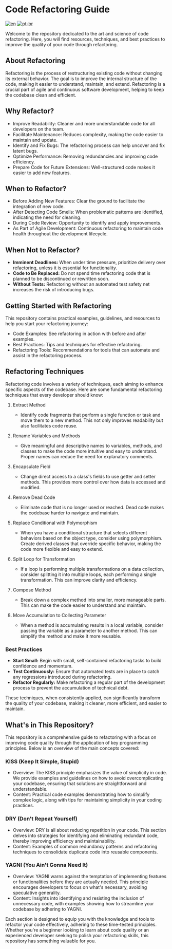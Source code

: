 # Code Refactoring Guide
[![en](https://img.shields.io/badge/lang-en-red.svg)](./README.md)
[![pt-br](https://img.shields.io/badge/lang-pt--br-green.svg)](./README.pt-br.md)

Welcome to the repository dedicated to the art and science of code refactoring. Here, you will find resources, techniques, and best practices to improve the quality of your code through refactoring.

## About Refactoring

Refactoring is the process of restructuring existing code without changing its external behavior. The goal is to improve the internal structure of the code, making it easier to understand, maintain, and extend. Refactoring is a crucial part of agile and continuous software development, helping to keep the codebase clean and efficient.

## Why Refactor?

- Improve Readability: Cleaner and more understandable code for all developers on the team.
- Facilitate Maintenance: Reduces complexity, making the code easier to maintain and update.
- Identify and Fix Bugs: The refactoring process can help uncover and fix latent bugs.
- Optimize Performance: Removing redundancies and improving code efficiency.
- Prepare Code for Future Extensions: Well-structured code makes it easier to add new features.

## When to Refactor?

- Before Adding New Features: Clear the ground to facilitate the integration of new code.
- After Detecting Code Smells: When problematic patterns are identified, indicating the need for cleaning.
- During Code Review: Opportunity to identify and apply improvements.
- As Part of Agile Development: Continuous refactoring to maintain code health throughout the development lifecycle.

## When Not to Refactor?

- **Imminent Deadlines:** When under time pressure, prioritize delivery over refactoring, unless it is essential for functionality.
- **Code to Be Replaced:** Do not spend time refactoring code that is planned to be discontinued or rewritten soon.
- **Without Tests:** Refactoring without an automated test safety net increases the risk of introducing bugs.

## Getting Started with Refactoring

This repository contains practical examples, guidelines, and resources to help you start your refactoring journey:

- Code Examples: See refactoring in action with before and after examples.
- Best Practices: Tips and techniques for effective refactoring.
- Refactoring Tools: Recommendations for tools that can automate and assist in the refactoring process.

## Refactoring Techniques

Refactoring code involves a variety of techniques, each aiming to enhance specific aspects of the codebase. Here are some fundamental refactoring techniques that every developer should know:

1. Extract Method
    - Identify code fragments that perform a single function or task and move them to a new method. This not only improves readability but also facilitates code reuse.

2. Rename Variables and Methods
    - Give meaningful and descriptive names to variables, methods, and classes to make the code more intuitive and easy to understand. Proper names can reduce the need for explanatory comments.

3. Encapsulate Field
    - Change direct access to a class's fields to use getter and setter methods. This provides more control over how data is accessed and modified.

4. Remove Dead Code
    - Eliminate code that is no longer used or reached. Dead code makes the codebase harder to navigate and maintain.

5. Replace Conditional with Polymorphism
    - When you have a conditional structure that selects different behaviors based on the object type, consider using polymorphism. Create derived classes that override specific behavior, making the code more flexible and easy to extend.

6. Split Loop for Transformation
    - If a loop is performing multiple transformations on a data collection, consider splitting it into multiple loops, each performing a single transformation. This can improve clarity and efficiency.

7. Compose Method
    - Break down a complex method into smaller, more manageable parts. This can make the code easier to understand and maintain.

8. Move Accumulation to Collecting Parameter
    - When a method is accumulating results in a local variable, consider passing the variable as a parameter to another method. This can simplify the method and make it more reusable.

### Best Practices

- **Start Small:** Begin with small, self-contained refactoring tasks to build confidence and momentum.
- **Test Continuously:** Ensure that automated tests are in place to catch any regressions introduced during refactoring.
- **Refactor Regularly:** Make refactoring a regular part of the development process to prevent the accumulation of technical debt.

These techniques, when consistently applied, can significantly transform the quality of your codebase, making it cleaner, more efficient, and easier to maintain.

## What's in This Repository?

This repository is a comprehensive guide to refactoring with a focus on improving code quality through the application of key programming principles. Below is an overview of the main concepts covered:

### KISS (Keep It Simple, Stupid)

- Overview: The KISS principle emphasizes the value of simplicity in code. We provide examples and guidelines on how to avoid overcomplicating your codebase, ensuring that solutions are straightforward and understandable.
- Content: Practical code examples demonstrating how to simplify complex logic, along with tips for maintaining simplicity in your coding practices.

### DRY (Don't Repeat Yourself)

- Overview: DRY is all about reducing repetition in your code. This section delves into strategies for identifying and eliminating redundant code, thereby improving efficiency and maintainability.
- Content: Examples of common redundancy patterns and refactoring techniques to consolidate duplicate code into reusable components.

### YAGNI (You Ain't Gonna Need It)

- Overview: YAGNI warns against the temptation of implementing features or functionalities before they are actually needed. This principle encourages developers to focus on what's necessary, avoiding speculative generality.
- Content: Insights into identifying and resisting the inclusion of unnecessary code, with examples showing how to streamline your codebase by adhering to YAGNI.

Each section is designed to equip you with the knowledge and tools to refactor your code effectively, adhering to these time-tested principles. Whether you're a beginner looking to learn about code quality or an experienced developer seeking to polish your refactoring skills, this repository has something valuable for you.
